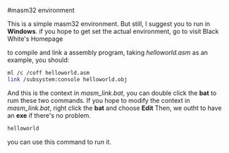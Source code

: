 #masm32 environment

This is a simple masm32 environment.
But still, I suggest you to run in **Windows**.
if you hope to get set the actual environment, go to visit <a herf="10.71.45.100/bhh">Black White's Homepage</a>

to compile and link a assembly program, taking _helloworld.asm_ as an example, you should:
``` bash
ml /c /coff helloworld.asm
link /subsystem:console helloworld.obj
```
And this is the context in _masm_link.bat_, you can double click the __bat__ to rum these two commands.
If you hope to modify the context in _masm_link.bat_, right click the __bat__ and choose __Edit__
Then, we outht to have an __exe__ if there's no problem.
``` bash
helloworld
```
you can use this command to run it.